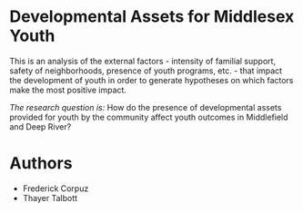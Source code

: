# Developmental Assets for Middlesex Youth

This is an analysis of the external factors - intensity of familial support, safety of neighborhoods, presence of youth programs, etc. - that impact the development of youth in order to generate hypotheses on which factors make the most positive impact.

*The research question is:* How do the presence of developmental assets provided for youth by the community affect youth outcomes in Middlefield and Deep River?


# Authors
* Frederick Corpuz
* Thayer Talbott
